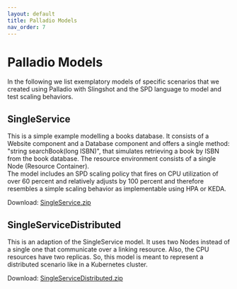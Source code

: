 ```yaml
---
layout: default
title: Palladio Models
nav_order: 7
---
```


# Palladio Models

In the following we list exemplatory models of specific scenarios that we created using Palladio with Slingshot and the SPD language to model and test scaling behaviors.  

## SingleService

This is a simple example modelling a books database. It consists of a Website component and a Database component and offers a single method: "string searchBook(long ISBN)", that simulates retrieving a book by ISBN from the book database. The resource environment consists of a single Node (Resource Container).  
The model includes an SPD scaling policy that fires on CPU utilization of over 60 percent and relatively adjusts by 100 percent and therefore resembles a simple scaling behavior as implementable using HPA or KEDA.  

Download: <a download="SingleService.zip" href="/Kubernetes-Autoscaler-Docs/demonstratorDownloads/SingleService.zip" title="SingleService.zip">SingleService.zip
</a>

## SingleServiceDistributed

This is an adaption of the SingleService model. It uses two Nodes instead of a single one that communicate over a linking resource. Also, the CPU resources have two replicas.  So, this model is meant to represent a distributed scenario like in a Kubernetes cluster.  

Download: <a download="SingleServiceDistributed.zip" href="/Kubernetes-Autoscaler-Docs/demonstratorDownloads/SingleServiceDistributed.zip" title="SingleServiceDistributed.zip">SingleServiceDistributed.zip
</a>
